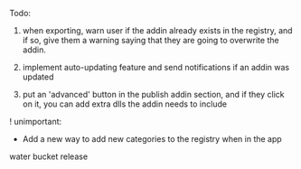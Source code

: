Todo:

1. when exporting, warn user if the addin already exists in the registry, and if so, give them a warning saying that they are going to overwrite the addin.

2. implement auto-updating feature and send notifications if an addin was updated

3. put an 'advanced' button in the publish addin section, and if they click on it, you can add extra dlls the addin needs to include

! unimportant:

- Add a new way to add new categories to the registry when in the app

water bucket release
